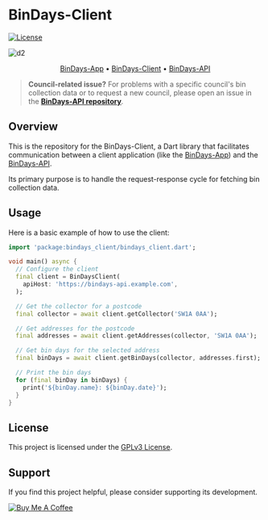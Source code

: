 # BinDays-Client

[![License](https://img.shields.io/badge/License-GPLv3-blue.svg)](LICENSE)

![d2](https://github.com/user-attachments/assets/c9dccc4d-eec1-4de5-b0e7-3e6767d66409)

<p align="center">
  <a href="https://github.com/BadgerHobbs/BinDays-App">BinDays-App</a> •
  <a href="https://github.com/BadgerHobbs/BinDays-Client">BinDays-Client</a> •
  <a href="https://github.com/BadgerHobbs/BinDays-API">BinDays-API</a>
</p>

> **Council-related issue?** For problems with a specific council's bin collection data or to request a new council, please open an issue in the [**BinDays-API repository**](https://github.com/BadgerHobbs/BinDays-API/issues).

## Overview

This is the repository for the BinDays-Client, a Dart library that facilitates communication between a client application (like the [BinDays-App](https://github.com/BadgerHobbs/BinDays-App)) and the [BinDays-API](https://github.com/BadgerHobbs/BinDays-API).

Its primary purpose is to handle the request-response cycle for fetching bin collection data.

## Usage

Here is a basic example of how to use the client:

```dart
import 'package:bindays_client/bindays_client.dart';

void main() async {
  // Configure the client
  final client = BinDaysClient(
    apiHost: 'https://bindays-api.example.com',
  );

  // Get the collector for a postcode
  final collector = await client.getCollector('SW1A 0AA');

  // Get addresses for the postcode
  final addresses = await client.getAddresses(collector, 'SW1A 0AA');

  // Get bin days for the selected address
  final binDays = await client.getBinDays(collector, addresses.first);

  // Print the bin days
  for (final binDay in binDays) {
    print('${binDay.name}: ${binDay.date}');
  }
}
```

## License

This project is licensed under the [GPLv3 License](LICENSE).

## Support

If you find this project helpful, please consider supporting its development.

[![Buy Me A Coffee](https://img.buymeacoffee.com/button-api/?text=Buy%20me%20a%20coffee&emoji=&slug=badgerhobbs&button_colour=FFDD00&font_colour=000000&font_family=Poppins&outline_colour=000000&coffee_colour=ffffff)](https://www.buymeacoffee.com/badgerhobbs)

